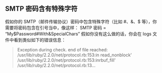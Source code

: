 ## SMTP 密码含有特殊字符
假如你的 SMTP（邮件传输协议）密码中包含特殊字符（比如 #、&、$ 等），你需要将密码包含在引号当中，像这样：
SMTP 密码 = “My$Password#With&SpecialChars”
假如你没有这么做的话，你会在 logs 文件中看到类似如下的错误信息：
> Exception during check. end of file reached: /usr/lib/ruby/2.2.0/net/protocol.rb:153:in read_nonblock' /usr/lib/ruby/2.2.0/net/protocol.rb:153:inrbuf_fill' /usr/lib/ruby/2.2.0/net/protocol.rb:13...

